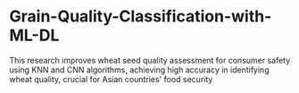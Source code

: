 # Grain-Quality-Classification-with-ML-DL
This research improves wheat seed quality assessment for consumer safety using KNN and CNN algorithms, achieving high accuracy in identifying wheat quality, crucial for Asian countries' food security

